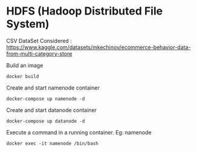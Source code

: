 # HDFS (Hadoop Distributed File System)

CSV DataSet Considered : https://www.kaggle.com/datasets/mkechinov/ecommerce-behavior-data-from-multi-category-store


Build an image
```
docker build
```

Create and start namenode container
```
docker-compose up namenode -d
```


Create and start datanode container
```
docker-compose up datanode -d
```

Execute a command in a running container. Eg: namenode
```
docker exec -it namenode /bin/bash
```
